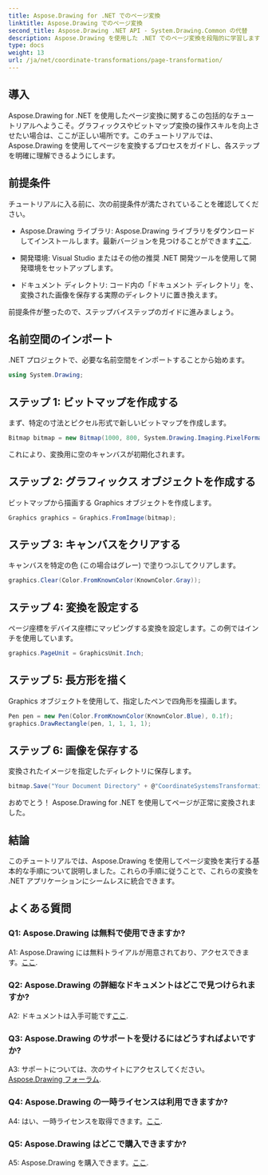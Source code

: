 ```yaml
---
title: Aspose.Drawing for .NET でのページ変換
linktitle: Aspose.Drawing でのページ変換
second_title: Aspose.Drawing .NET API - System.Drawing.Common の代替
description: Aspose.Drawing を使用した .NET でのページ変換を段階的に学習します。この包括的なチュートリアルでグラフィックス スキルを向上させましょう。
type: docs
weight: 13
url: /ja/net/coordinate-transformations/page-transformation/
---
```

## 導入

Aspose.Drawing for .NET を使用したページ変換に関するこの包括的なチュートリアルへようこそ。グラフィックスやビットマップ変換の操作スキルを向上させたい場合は、ここが正しい場所です。このチュートリアルでは、Aspose.Drawing を使用してページを変換するプロセスをガイドし、各ステップを明確に理解できるようにします。

## 前提条件

チュートリアルに入る前に、次の前提条件が満たされていることを確認してください。

-  Aspose.Drawing ライブラリ: Aspose.Drawing ライブラリをダウンロードしてインストールします。最新バージョンを見つけることができます[ここ](https://releases.aspose.com/drawing/net/).

- 開発環境: Visual Studio またはその他の推奨 .NET 開発ツールを使用して開発環境をセットアップします。

- ドキュメント ディレクトリ: コード内の「ドキュメント ディレクトリ」を、変換された画像を保存する実際のディレクトリに置き換えます。

前提条件が整ったので、ステップバイステップのガイドに進みましょう。

## 名前空間のインポート

.NET プロジェクトで、必要な名前空間をインポートすることから始めます。

```csharp
using System.Drawing;
```

## ステップ 1: ビットマップを作成する

まず、特定の寸法とピクセル形式で新しいビットマップを作成します。

```csharp
Bitmap bitmap = new Bitmap(1000, 800, System.Drawing.Imaging.PixelFormat.Format32bppPArgb);
```

これにより、変換用に空のキャンバスが初期化されます。

## ステップ 2: グラフィックス オブジェクトを作成する

ビットマップから描画する Graphics オブジェクトを作成します。

```csharp
Graphics graphics = Graphics.FromImage(bitmap);
```

## ステップ 3: キャンバスをクリアする

キャンバスを特定の色 (この場合はグレー) で塗りつぶしてクリアします。

```csharp
graphics.Clear(Color.FromKnownColor(KnownColor.Gray));
```

## ステップ 4: 変換を設定する

ページ座標をデバイス座標にマッピングする変換を設定します。この例ではインチを使用しています。

```csharp
graphics.PageUnit = GraphicsUnit.Inch;
```

## ステップ 5: 長方形を描く

Graphics オブジェクトを使用して、指定したペンで四角形を描画します。

```csharp
Pen pen = new Pen(Color.FromKnownColor(KnownColor.Blue), 0.1f);
graphics.DrawRectangle(pen, 1, 1, 1, 1);
```

## ステップ 6: 画像を保存する

変換されたイメージを指定したディレクトリに保存します。

```csharp
bitmap.Save("Your Document Directory" + @"CoordinateSystemsTransformations\PageTransformation_out.png");
```

おめでとう！ Aspose.Drawing for .NET を使用してページが正常に変換されました。

## 結論

このチュートリアルでは、Aspose.Drawing を使用してページ変換を実行する基本的な手順について説明しました。これらの手順に従うことで、これらの変換を .NET アプリケーションにシームレスに統合できます。

## よくある質問

### Q1: Aspose.Drawing は無料で使用できますか?

 A1: Aspose.Drawing には無料トライアルが用意されており、アクセスできます。[ここ](https://releases.aspose.com/).

### Q2: Aspose.Drawing の詳細なドキュメントはどこで見つけられますか?

 A2: ドキュメントは入手可能です[ここ](https://reference.aspose.com/drawing/net/).

### Q3: Aspose.Drawing のサポートを受けるにはどうすればよいですか?

 A3: サポートについては、次のサイトにアクセスしてください。[Aspose.Drawing フォーラム](https://forum.aspose.com/c/diagram/17).

### Q4: Aspose.Drawing の一時ライセンスは利用できますか?

 A4: はい、一時ライセンスを取得できます。[ここ](https://purchase.aspose.com/temporary-license/).

### Q5: Aspose.Drawing はどこで購入できますか?

 A5: Aspose.Drawing を購入できます。[ここ](https://purchase.aspose.com/buy).